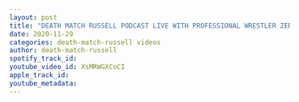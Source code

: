 ```yaml
---
layout: post
title: "DEATH MATCH RUSSELL PODCAST LIVE WITH PROFESSIONAL WRESTLER ZERO GRAVITY AJ DANIELS"
date: 2020-11-29
categories: death-match-russell videos
author: death-match-russell
spotify_track_id: 
youtube_video_id: XsMRWGXCoCI
apple_track_id: 
youtube_metadata: 
---
```

